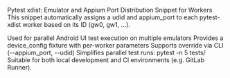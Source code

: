 Pytest xdist: Emulator and Appium Port Distribution Snippet for Workers
This snippet automatically assigns a udid and appium_port to each pytest-xdist worker based on its ID (gw0, gw1, ...).

Used for parallel Android UI test execution on multiple emulators
Provides a device_config fixture with per-worker parameters
Supports override via CLI (--appium_port, --udid)
Simplifies parallel test runs: pytest -n 5 tests/
Suitable for both local development and CI environments (e.g. GitLab Runner).
